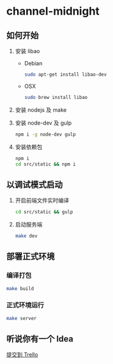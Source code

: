 # channel-midnight

## 如何开始
1. 安装 libao

	- Debian

		```sh
		sudo apt-get install libao-dev
		```

	- OSX

		```sh
		sudo brew install libao
		```

2. 安装 nodejs 及 make

3. 安装 node-dev 及 gulp

	```sh
    npm i -g node-dev gulp
    ```

4. 安装依赖包

	```sh
	npm i
	cd src/static && npm i
	```

## 以调试模式启动
1. 开启前端文件实时编译

	```sh
	cd src/static && gulp
	```

2. 启动服务端

	```sh
	make dev
	```

## 部署正式环境
### 编译打包
```sh
make build
```

### 正式环境运行
```sh
make server
```

## 听说你有一个 Idea
[提交到 Trello](https://trello.com/b/HXu2z0rO/channel-midnight-todo)
